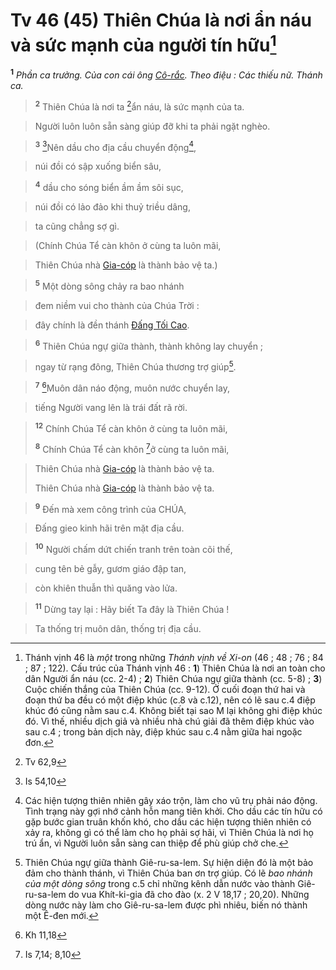 # Tv 46 (45) Thiên Chúa là nơi ẩn náu và sức mạnh của người tín hữu[^1-f6aba7b3-10e0-47a8-9f8a-2239aaedf7f5]
<sup><b>1</b></sup> *Phần ca trưởng. Của con cái ông [Cô-rắc](). Theo điệu : Các thiếu nữ. Thánh ca.*


> <sup><b>2</b></sup> Thiên Chúa là nơi ta [^1@-f6aba7b3-10e0-47a8-9f8a-2239aaedf7f5]ẩn náu, là sức mạnh của ta.
>


> Người luôn luôn sẵn sàng giúp đỡ khi ta phải ngặt nghèo.
>


> <sup><b>3</b></sup> [^2@-f6aba7b3-10e0-47a8-9f8a-2239aaedf7f5]Nên dầu cho địa cầu chuyển động[^2-f6aba7b3-10e0-47a8-9f8a-2239aaedf7f5],
>


> núi đồi có sập xuống biển sâu,
>


> <sup><b>4</b></sup> dầu cho sóng biển ầm ầm sôi sục,
>


> núi đồi có lảo đảo khi thuỷ triều dâng,
>


> ta cũng chẳng sợ gì.
>


> (Chính Chúa Tể càn khôn ở cùng ta luôn mãi,
>


> Thiên Chúa nhà [Gia-cóp]() là thành bảo vệ ta.)
>


> <sup><b>5</b></sup> Một dòng sông chảy ra bao nhánh
>


> đem niềm vui cho thành của Chúa Trời :
>


> đây chính là đền thánh [Đấng Tối Cao]().
>


> <sup><b>6</b></sup> Thiên Chúa ngự giữa thành, thành không lay chuyển ;
>


> ngay từ rạng đông, Thiên Chúa thương trợ giúp[^3-f6aba7b3-10e0-47a8-9f8a-2239aaedf7f5].
>


> <sup><b>7</b></sup> [^3@-f6aba7b3-10e0-47a8-9f8a-2239aaedf7f5]Muôn dân náo động, muôn nước chuyển lay,
>


> tiếng Người vang lên là trái đất rã rời.
>


> <sup><b>12</b></sup> Chính Chúa Tể càn khôn ở cùng ta luôn mãi,
> 
> <sup><b>8</b></sup> Chính Chúa Tể càn khôn [^4@-f6aba7b3-10e0-47a8-9f8a-2239aaedf7f5]ở cùng ta luôn mãi,
>


> Thiên Chúa nhà [Gia-cóp]() là thành bảo vệ ta.
> 
> Thiên Chúa nhà [Gia-cóp]() là thành bảo vệ ta.
>


> <sup><b>9</b></sup> Đến mà xem công trình của CHÚA,
>


> Đấng gieo kinh hãi trên mặt địa cầu.
>


> <sup><b>10</b></sup> Người chấm dứt chiến tranh trên toàn cõi thế,
>


> cung tên bẻ gẫy, gươm giáo đập tan,
>


> còn khiên thuẫn thì quăng vào lửa.
>


> <sup><b>11</b></sup> Dừng tay lại : Hãy biết Ta đây là Thiên Chúa !
>


> Ta thống trị muôn dân, thống trị địa cầu.
>

[^1-f6aba7b3-10e0-47a8-9f8a-2239aaedf7f5]: Thánh vịnh 46 là *một* trong những *Thánh vịnh về Xi-on* (46 ; 48 ; 76 ; 84 ; 87 ; 122). Cấu trúc của Thánh vịnh 46 : **1**) Thiên Chúa là nơi an toàn cho dân Người ẩn náu (cc. 2-4) ; **2**) Thiên Chúa ngự giữa thành (cc. 5-8) ; **3**) Cuộc chiến thắng của Thiên Chúa (cc. 9-12). Ở cuối đoạn thứ hai và đoạn thứ ba đều có một điệp khúc (c.8 và c.12), nên có lẽ sau c.4 điệp khúc đó cũng nằm sau c.4. Không biết tại sao M lại không ghi điệp khúc đó. Vì thế, nhiều dịch giả và nhiều nhà chú giải đã thêm điệp khúc vào sau c.4 ; trong bản dịch này, điệp khúc sau c.4 nằm giữa hai ngoặc đơn.
[^2-f6aba7b3-10e0-47a8-9f8a-2239aaedf7f5]: Các hiện tượng thiên nhiên gây xáo trộn, làm cho vũ trụ phải náo động. Tình trạng này gợi nhớ cảnh hỗn mang tiên khởi. Cho dầu các tín hữu có gặp bước gian truân khốn khó, cho dầu các hiện tượng thiên nhiên có xảy ra, không gì có thể làm cho họ phải sợ hãi, vì Thiên Chúa là nơi họ trú ẩn, vì Người luôn sẵn sàng can thiệp để phù giúp chở che.
[^3-f6aba7b3-10e0-47a8-9f8a-2239aaedf7f5]: Thiên Chúa ngự giữa thành Giê-ru-sa-lem. Sự hiện diện đó là một bảo đảm cho thành thánh, vì Thiên Chúa ban ơn trợ giúp. Có lẽ *bao nhánh của một dòng sông* trong c.5 chỉ những kênh dẫn nước vào thành Giê-ru-sa-lem do vua Khít-ki-gia đã cho đào (x. 2 V 18,17 ; 20,20). Những dòng nước này làm cho Giê-ru-sa-lem được phì nhiêu, biến nó thành một Ê-đen mới.
[^1@-f6aba7b3-10e0-47a8-9f8a-2239aaedf7f5]: Tv 62,9
[^2@-f6aba7b3-10e0-47a8-9f8a-2239aaedf7f5]: Is 54,10
[^3@-f6aba7b3-10e0-47a8-9f8a-2239aaedf7f5]: Kh 11,18
[^4@-f6aba7b3-10e0-47a8-9f8a-2239aaedf7f5]: Is 7,14; 8,10